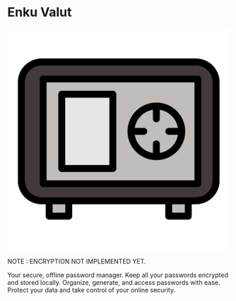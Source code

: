 # Enku Valut

![Logo](/src/assets/icon-128.png)

NOTE : ENCRYPTION NOT IMPLEMENTED YET.

Your secure, offline password manager. Keep all your passwords encrypted and stored locally. Organize, generate, and access passwords with ease. Protect your data and take control of your online security.
